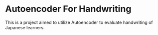 # Autoencoder For Handwriting
This is a project aimed to utilize Autoencoder to evaluate handwriting of Japanese learners.
